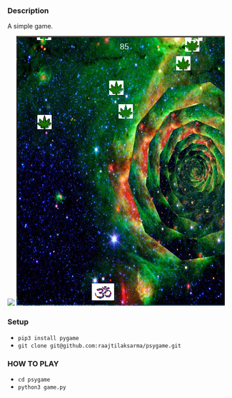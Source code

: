 ### Description

A simple game.


![](/resources/images/game_home.png)
![](/resources/images/ingame.png)

### Setup
- `pip3 install pygame`
- `git clone git@github.com:raajtilaksarma/psygame.git`

### HOW TO PLAY
- `cd psygame`
- `python3 game.py`
